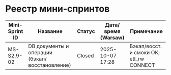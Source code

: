 # Реестр мини-спринтов

| Mini-Sprint ID | Название | Статус | Дата/время (Warsaw) | Примечание |
|---|---|---|---|---|
| MS-S2.9-02 | DB документы и операции (бэкап/восстановление) | Closed | 2025-10-07 17:28 | Бэкап/восст. и смоки ОК; etl_rw CONNECT |
